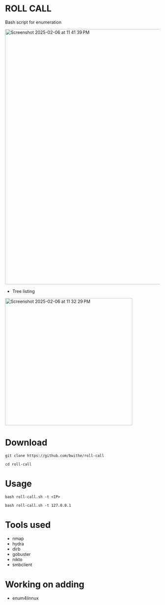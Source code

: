 # ROLL CALL
Bash script for enumeration

<img width="831" alt="Screenshot 2025-02-06 at 11 41 39 PM" src="https://github.com/user-attachments/assets/86556ce8-4e37-465c-974d-5f0fa2b62b56" />


- Tree listing
<img width="414" alt="Screenshot 2025-02-06 at 11 32 29 PM" src="https://github.com/user-attachments/assets/70d11a65-83a0-4200-a195-bf3e7dc30dbe" />

# Download
```
git clone https://github.com/bwithe/roll-call

cd roll-call

```

# Usage
```
bash roll-call.sh -t <IP>

```

```
bash roll-call.sh -t 127.0.0.1

```

# Tools used
- nmap
- hydra
- dirb
- gobuster
- nikto
- smbclient

# Working on adding
- enum4linnux
